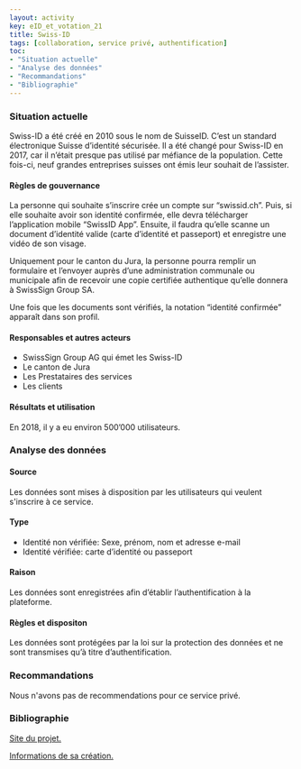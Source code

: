```yaml
---
layout: activity
key: eID_et_votation_21
title: Swiss-ID
tags: [collaboration, service privé, authentification]
toc:
- "Situation actuelle"
- "Analyse des données"
- "Recommandations"
- "Bibliographie"
---
```


### Situation actuelle
Swiss-ID a été créé en 2010 sous le nom de SuisseID. C’est un standard électronique Suisse d’identité sécurisée. Il a été changé pour Swiss-ID en 2017, car il n’était presque pas utilisé par méfiance de la population. Cette fois-ci, neuf grandes entreprises suisses ont émis leur souhait de l’assister.

#### Règles de gouvernance
La personne qui souhaite s’inscrire crée un compte sur “swissid.ch”. Puis, si elle souhaite avoir son identité confirmée, elle devra télécharger l’application mobile “SwissID App”. Ensuite, il faudra qu’elle scanne un document d’identité valide (carte d’identité et passeport) et enregistre une vidéo de son visage.

Uniquement pour le canton du Jura, la personne pourra remplir un formulaire et l’envoyer auprès d’une administration communale ou municipale afin de recevoir une copie certifiée authentique qu’elle donnera à SwissSign Group SA.

Une fois que les documents sont vérifiés, la notation “identité confirmée” apparaît dans son profil.

#### Responsables et autres acteurs
- SwissSign Group AG qui émet les Swiss-ID
- Le canton de Jura
- Les Prestataires des services
- Les clients

#### Résultats et utilisation
En 2018, il y a eu environ 500’000 utilisateurs.

### Analyse des données
#### Source
Les données sont mises à disposition par les utilisateurs qui veulent s'inscrire à ce service.

#### Type
- Identité non vérifiée: Sexe, prénom, nom et adresse e-mail
- Identité vérifiée: carte d’identité ou passeport

#### Raison
Les données sont enregistrées afin d’établir l’authentification à la plateforme.

#### Règles et dispositon
Les données sont protégées par la loi sur la protection des données et ne sont transmises qu’à titre d’authentification.

### Recommandations
Nous n'avons pas de recommendations pour ce service privé.

### Bibliographie
[Site du projet.](https://www.swissid.ch)

[Informations de sa création.](https://fr.wikipedia.org/wiki/SwissID)

